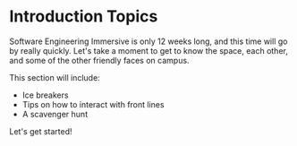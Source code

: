 # Introduction Topics

Software Engineering Immersive is only 12 weeks long, and this time will go by really quickly. Let's take a moment to get to know the space, each other, and some of the other friendly faces on campus.

This section will include:

* Ice breakers
* Tips on how to interact with front lines
* A scavenger hunt


Let's get started!
